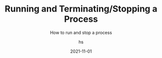 ---
date: 2021-11-01
title: Running and Terminating/Stopping a Process
technologies: []
topics: [interface,tricks,running]
author: hs
subtitle: How to run and stop a process
thumbnail: ./thumbnail.png 
cardThumbnail: ./card.png 
shortVideo:
  poster: ./tip.png 
  url: https://youtu.be/BvqnP2RZjOM
seealso:
   - title: (documentation) IntelliJ IDEA Help - Run Applications
     href: https://www.jetbrains.com/help/idea/running-applications.html
   - title: (documentation) IntelliJ IDEA Help - Stop and Pause Applications
     href: https://www.jetbrains.com/help/idea/running-applications.html#stop-pause
leadin: | 
  You can run a process with **⌃R** (macOS), or **Shift+F10** (Windows/Linux). To stop a process, you can use **⌘F2** on macOS, or **Ctrl+F2** on Windows/Linux.


---